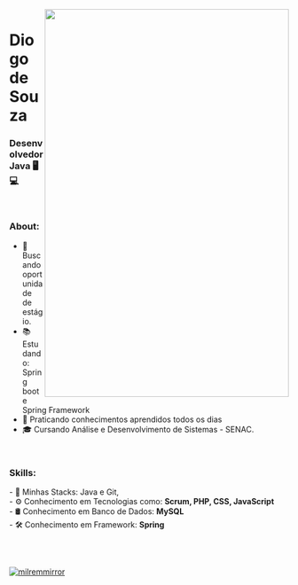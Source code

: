 <img align="right" width="440" height="700" right="0px" src="https://i.imgur.com/JP3yOzm.gif">

# Diogo de Souza
### Desenvolvedor Java 🖥💻

<br>

### About:

<p align="left" margin-left="10px"> 

- 🌱 Buscando oportunidade de estágio.
- 📚 Estudando: Spring boot e Spring Framework
- 📘 Praticando conhecimentos aprendidos todos os dias
- 🎓 Cursando Análise e Desenvolvimento de Sistemas - SENAC.

<br>

### Skills:

<p align="left" margin-left="10px">
- 🧩 Minhas Stacks: Java e Git, </strong> <br>
- ⚙ Conhecimento em Tecnologias como: <strong>Scrum, PHP, CSS, JavaScript </strong> <br>
- 🛢 Conhecimento em Banco de Dados: <strong>MySQL</strong>  <br>
- 🛠 Conhecimento em Framework: <strong>Spring</strong> <br>
</p>


<br/>
<br/>

[![milremmirror](https://github-readme-stats.vercel.app/api/top-langs/?username=milremmirror&hide=html&layout=compact&theme=tokyonight)](https://github.com/milremmirror/)

